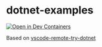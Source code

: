 # dotnet-examples

[![Open in Dev Containers](https://img.shields.io/static/v1?label=Dev%20Containers&message=Open&color=blue&logo=visualstudiocode)](https://vscode.dev/redirect?url=vscode://ms-vscode-remote.remote-containers/cloneInVolume?url=https://github.com/neoskx/examples-dotnet)

Based on [vscode-remote-try-dotnet](https://github.com/microsoft/vscode-remote-try-dotnet)
